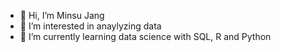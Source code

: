 - 👋 Hi, I’m Minsu Jang
- 👀 I’m interested in anaylyzing data 
- 🌱 I’m currently learning data science with SQL, R and Python

<!---
(2019.6-2021.2) Working as a platform operation manager and business planner for about 2 years 


Type of qualifications | Issued by | Issue date | Comment
ADSP	| https://www.kdata.or.kr/	| 2020.09.29 | Final Pass
SQLD	| https://www.kdata.or.kr/	| 2021.06.25 | Final Pass
ADP	| https://www.kdata.or.kr/	| 2021.04.09 | Pending
빅데이터 분석기사 |	https://www.kdata.or.kr/| 2021.05.07 | Pending
--->
